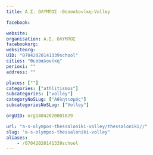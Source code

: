 ```yaml
---
title: Α.Σ. ΟΛΥΜΠΟΣ -Θεσσαλονίκη-Volley

facebook:

website:
organisation: Α.Σ. ΟΛΥΜΠΟΣ 
facebookorg:
websiteorg:
UID: "07042020141339school"
cities: "Θεσσαλονίκη"
perioxi: ""
address: ""

places: [""]
categories: ["athlitismos"]
subcategories: ["volley"]
categoryNoSLug: ["Αθλητισμός"]
subcategoriesNoSLug: ["Volley"]

orgUID: org14042020001029

url: "a-s-olympos-thessaloniki-volley/thessaloniki//"
slug: "a-s-olympos-thessaloniki-volley"
aliases:
    - /07042020141339school
---
```





